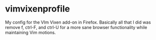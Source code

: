 # vimvixenprofile
My config for the VIm Vixen add-on in Firefox. 
Basically all that I did was remove f, ctrl-F, and ctrl-U for a more sane browser functionality while maintaining Vim motions.
